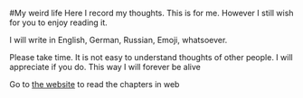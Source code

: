 #My weird life
Here I record my thoughts. This is for me.
However I still wish for you to enjoy reading it.

I will write in English, German, Russian, Emoji, whatsoever.

Please take time. It is not easy to understand thoughts of other people.
I will appreciate if you do. This way I will forever be alive 

Go to [the website](https://myweirdlife.github.io) to read the chapters in web
